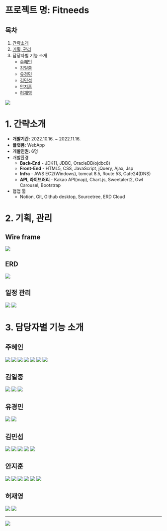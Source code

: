 # 프로젝트 명: Fitneeds

## 목차
1. [간략소개](https://github.com/Jihoon-An/KH_semi.project#1-%EA%B0%84%EB%9E%B5%EC%86%8C%EA%B0%9C)
2. [기획, 관리](https://github.com/Jihoon-An/KH_semi.project/edit/main/README.md#2-%EA%B8%B0%ED%9A%8D-%EA%B4%80%EB%A6%AC)
3. 담당자별 기능 소개
    - [주혜인](https://github.com/Jihoon-An/KH_semi.project/edit/main/README.md#%EC%A3%BC%ED%98%9C%EC%9D%B8)
    - [김일중](https://github.com/Jihoon-An/KH_semi.project/edit/main/README.md#%EA%B9%80%EC%9D%BC%EC%A4%91)
    - [유경민](https://github.com/Jihoon-An/KH_semi.project/edit/main/README.md#%EC%9C%A0%EA%B2%BD%EB%AF%BC)
    - [김민섭](https://github.com/Jihoon-An/KH_semi.project/edit/main/README.md#%EA%B9%80%EB%AF%BC%EC%84%AD)
    - [안지훈](https://github.com/Jihoon-An/KH_semi.project/edit/main/README.md#%EC%95%88%EC%A7%80%ED%9B%88)
    - [허재영](https://github.com/Jihoon-An/KH_semi.project/edit/main/README.md#%ED%97%88%EC%9E%AC%EC%98%81)

<img src="https://img1.daumcdn.net/thumb/R1280x0/?scode=mtistory2&fname=https%3A%2F%2Fblog.kakaocdn.net%2Fdn%2FcK4Drc%2FbtrWqDOPlNh%2FHpQkHRu3grH1kHF1bSdds0%2Fimg.png">

# 1. 간략소개
- **개발기간:** 2022.10.16. ~ 2022.11.16.
- **플랫폼:** WebApp
- **개발인원:** 6명
- 개발환경
  - **Back-End** - JDK11, JDBC, OracleDB(ojdbc8)
  - **Front-End** - HTML5, CSS, JavaScript, jQuery, Ajax, Jsp
  - **Infra** - AWS EC2(Windows), tomcat 8.5, Route 53, Cafe24(DNS)
  - **API, 라이브러리** - Kakao API(map), Chart.js, Sweetalert2, Owl Carousel, Bootstrap
- 협업 툴
  - Notion, Git, Github desktop, Sourcetree, ERD Cloud
  
# 2. 기획, 관리

## Wire frame
<img src="https://img1.daumcdn.net/thumb/R1280x0/?scode=mtistory2&fname=https%3A%2F%2Fblog.kakaocdn.net%2Fdn%2FbpKz3j%2FbtrWsjBQIZZ%2FlBeYqNYUFYIrkDkTPn5Gb0%2Fimg.png">  

## ERD
<img src="https://img1.daumcdn.net/thumb/R1280x0/?scode=mtistory2&fname=https%3A%2F%2Fblog.kakaocdn.net%2Fdn%2F8nib4%2FbtrWsjPlSGM%2FHOiHQpvKGzNxAIgJujoBk0%2Fimg.png"> 

## 일정 관리   
<img src="https://img1.daumcdn.net/thumb/R1280x0/?scode=mtistory2&fname=https%3A%2F%2Fblog.kakaocdn.net%2Fdn%2FtbFJt%2FbtrWlmG8zY5%2FwfLc1ykruGv2PMDUiMHNnk%2Fimg.png">
<img src="https://img1.daumcdn.net/thumb/R1280x0/?scode=mtistory2&fname=https%3A%2F%2Fblog.kakaocdn.net%2Fdn%2Fb1fn8g%2FbtrWpZq9fS2%2FHIxQR2P0vQg0doiZMKCmn1%2Fimg.png">

# 3. 담당자별 기능 소개

## 주혜인

<img src="https://img1.daumcdn.net/thumb/R1280x0/?scode=mtistory2&fname=https%3A%2F%2Fblog.kakaocdn.net%2Fdn%2FbBlhZH%2FbtrWqpC6ZtU%2Ftwd4khD9EPpAdmSaijEyD0%2Fimg.png">
<img src="https://img1.daumcdn.net/thumb/R1280x0/?scode=mtistory2&fname=https%3A%2F%2Fblog.kakaocdn.net%2Fdn%2Fl8cEg%2FbtrWkvEkAzZ%2FRtGpwbqzDKLtsQtD6lekAK%2Fimg.png">
<img src="https://img1.daumcdn.net/thumb/R1280x0/?scode=mtistory2&fname=https%3A%2F%2Fblog.kakaocdn.net%2Fdn%2FcvkP9E%2FbtrWpn6CLxQ%2FVmY3jNJUGr4s4i9BPMGSA1%2Fimg.png">
<img src="https://img1.daumcdn.net/thumb/R1280x0/?scode=mtistory2&fname=https%3A%2F%2Fblog.kakaocdn.net%2Fdn%2Fb8q4n0%2FbtrWnpcBdlJ%2FcGJI5uySRROIwfRnCBkcD0%2Fimg.png">
<img src="https://img1.daumcdn.net/thumb/R1280x0/?scode=mtistory2&fname=https%3A%2F%2Fblog.kakaocdn.net%2Fdn%2Fb0l6Ye%2FbtrWrIu4EUX%2FQH9epBcIXaid5XtL8wqUqK%2Fimg.png">
<img src="https://img1.daumcdn.net/thumb/R1280x0/?scode=mtistory2&fname=https%3A%2F%2Fblog.kakaocdn.net%2Fdn%2FbiiRnK%2FbtrWlmf8JdM%2FQmvdz45itktrMLFb7YJkh1%2Fimg.png">
<img src="https://img1.daumcdn.net/thumb/R1280x0/?scode=mtistory2&fname=https%3A%2F%2Fblog.kakaocdn.net%2Fdn%2FbSp1Fd%2FbtrWr7Bs85i%2FRDjFd7L7R4FyqOjj3hkHr1%2Fimg.png">

## 김일중

<img src="https://img1.daumcdn.net/thumb/R1280x0/?scode=mtistory2&fname=https%3A%2F%2Fblog.kakaocdn.net%2Fdn%2FPPeK3%2FbtrWllIfprY%2FCuxgQzZEVH5lh69TkS3kDk%2Fimg.png">
<img src="https://img1.daumcdn.net/thumb/R1280x0/?scode=mtistory2&fname=https%3A%2F%2Fblog.kakaocdn.net%2Fdn%2FuaAaA%2FbtrWnnZ56WI%2FNGk7vNk0wikz5526mMDGdk%2Fimg.png">
<img src="https://img1.daumcdn.net/thumb/R1280x0/?scode=mtistory2&fname=https%3A%2F%2Fblog.kakaocdn.net%2Fdn%2FQAUcF%2FbtrWsj9EwZP%2FN066w6erVDKWpXXakoUpK1%2Fimg.png">

## 유경민

<img src="https://img1.daumcdn.net/thumb/R1280x0/?scode=mtistory2&fname=https%3A%2F%2Fblog.kakaocdn.net%2Fdn%2FAcXeH%2FbtrWqGLnMLh%2FYJN4Nka8Qk9kw6q5Qcqul1%2Fimg.png">
<img src="https://img1.daumcdn.net/thumb/R1280x0/?scode=mtistory2&fname=https%3A%2F%2Fblog.kakaocdn.net%2Fdn%2F1RN0r%2FbtrWq3zwbU1%2F5TPeOfHPkgQBsmQmFWtoe0%2Fimg.png">

## 김민섭

<img src="https://img1.daumcdn.net/thumb/R1280x0/?scode=mtistory2&fname=https%3A%2F%2Fblog.kakaocdn.net%2Fdn%2FbBRvbu%2FbtrWqoYuhcC%2F2wXvZRLvTrkbX3Ux8sWcO0%2Fimg.png">
<img src="https://img1.daumcdn.net/thumb/R1280x0/?scode=mtistory2&fname=https%3A%2F%2Fblog.kakaocdn.net%2Fdn%2FeeUSIC%2FbtrWqHXNcTm%2FIMaHoBq3AdRr2I4arVnXA0%2Fimg.png">
<img src="https://img1.daumcdn.net/thumb/R1280x0/?scode=mtistory2&fname=https%3A%2F%2Fblog.kakaocdn.net%2Fdn%2Fk0bha%2FbtrWllaozwP%2Furozw7Ykr3CoAhvXnf8slK%2Fimg.png">
<img src="https://img1.daumcdn.net/thumb/R1280x0/?scode=mtistory2&fname=https%3A%2F%2Fblog.kakaocdn.net%2Fdn%2FbN9hQs%2FbtrWir9YEdd%2FDKQJ0PWQlqKKTOAbPGaqfK%2Fimg.png">
<img src="https://img1.daumcdn.net/thumb/R1280x0/?scode=mtistory2&fname=https%3A%2F%2Fblog.kakaocdn.net%2Fdn%2FbXEwbc%2FbtrWno5Mwi5%2FtWBLyBkCWkgSAfgWGYbYP0%2Fimg.png">

## 안지훈

<img src="https://img1.daumcdn.net/thumb/R1280x0/?scode=mtistory2&fname=https%3A%2F%2Fblog.kakaocdn.net%2Fdn%2FAnPLe%2FbtrWqD2nCvp%2FlMq8shsKREztQLN9dXYQ11%2Fimg.png">
<img src="https://img1.daumcdn.net/thumb/R1280x0/?scode=mtistory2&fname=https%3A%2F%2Fblog.kakaocdn.net%2Fdn%2Fo2Rcz%2FbtrWlluN5Td%2FvYk70NKMH32HEK5KKGGVG0%2Fimg.png">
<img src="https://img1.daumcdn.net/thumb/R1280x0/?scode=mtistory2&fname=https%3A%2F%2Fblog.kakaocdn.net%2Fdn%2FothfO%2FbtrWll2zGXT%2FO0kxRwLvk8My3YxihZPmB1%2Fimg.png">
<img src="https://img1.daumcdn.net/thumb/R1280x0/?scode=mtistory2&fname=https%3A%2F%2Fblog.kakaocdn.net%2Fdn%2FcofgiX%2FbtrWno5MwlF%2FrAjSGScZkhok1erOB2hpfK%2Fimg.png">
<img src="https://img1.daumcdn.net/thumb/R1280x0/?scode=mtistory2&fname=https%3A%2F%2Fblog.kakaocdn.net%2Fdn%2Fbmm2ii%2FbtrWq9zFQKW%2FLEZIODB8UM2hza05qFsEbK%2Fimg.png">
<img src="https://img1.daumcdn.net/thumb/R1280x0/?scode=mtistory2&fname=https%3A%2F%2Fblog.kakaocdn.net%2Fdn%2Fce3UMM%2FbtrWnoEFyHC%2FxiQKVbk46tpwF5LcwDrV00%2Fimg.png">

## 허재영

<img src="https://img1.daumcdn.net/thumb/R1280x0/?scode=mtistory2&fname=https%3A%2F%2Fblog.kakaocdn.net%2Fdn%2FCSckw%2FbtrWrqBg1JG%2FYFZFmHd4Fi0KQJyu7oyX6K%2Fimg.png">
<img src="https://img1.daumcdn.net/thumb/R1280x0/?scode=mtistory2&fname=https%3A%2F%2Fblog.kakaocdn.net%2Fdn%2FbooWWi%2FbtrWqqWjs5w%2FTxPZx9HMOxiPon8vmhOinK%2Fimg.png">    

***
<img src="https://img1.daumcdn.net/thumb/R1280x0/?scode=mtistory2&fname=https%3A%2F%2Fblog.kakaocdn.net%2Fdn%2FFe6Wo%2FbtrWrslywkk%2FSl5mu7NVrbbkxrKu39CLK0%2Fimg.png">
